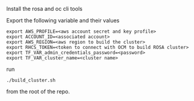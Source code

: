 Install the rosa and oc cli tools

Export the following variable and their values

```shell
export AWS_PROFILE=<aws account secret and key profile>
export ACCOUNT_ID=<associated account>
export AWS_REGION=<aws region to build the cluster>
export RHCS_TOKEN=<token to connect with OCM to build ROSA cluster>
export TF_VAR_admin_credentials_password=<password>
export TF_VAR_cluster_name=<cluster name>
```

run

```shell
./build_cluster.sh
```

from the root of the repo.